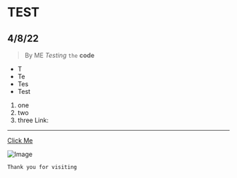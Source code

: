 # TEST
## 4/8/22
> By ME
_Testing_ `the` **code**

* T
* Te
* Tes
* Test
1) one
2) two 
3) three
Link:

***
[Click Me](https://github.com/shc031/cse15l-lab-reports.git)





![Image](https://www.seekpng.com/png/detail/12-120961_up-arrow-png-picture-up-arrow-png.png)
```
Thank you for visiting

```
